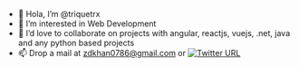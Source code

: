 - 👋 Hola, I’m @triquetrx
- 👀 I’m interested in Web Development
- 💞️ I’d love to collaborate on projects with angular, reactjs, vuejs, .net, java and any python based projects 
- 📫 Drop a mail at zdkhan0786@gmail.com or [![Twitter URL](https://img.shields.io/twitter/url/https/twitter.com/bukotsunikki.svg?style=social&label=Connect%20on%20twitter)](https://twitter.com/triquetrx)
